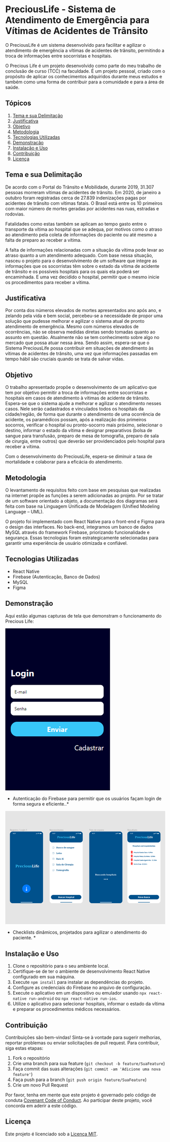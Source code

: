 # PreciousLife - Sistema de Atendimento de Emergência para Vítimas de Acidentes de Trânsito

O PreciousLife é um sistema desenvolvido para facilitar e agilizar o atendimento de emergência a vítimas de acidentes de trânsito, permitindo a troca de informações entre socorristas e hospitais.

O Precious Life é um projeto desenvolvido como parte do meu trabalho de conclusão de curso (TCC) na faculdade. É um projeto pessoal, criado com o propósito de aplicar os conhecimentos adquiridos durante meus estudos e também como uma forma de contribuir para a comunidade e para a área de saúde.

## Tópicos

1. [Tema e sua Delimitação](#tema-e-sua-delimitação)
2. [Justificativa](#justificativa)
3. [Objetivo](#objetivo)
4. [Metodologia](#metodologia)
5. [Tecnologias Utilizadas](#tecnologias-utilizadas)
6. [Demonstração](#Prints)
7. [Instalação e Uso](#instalação-e-uso)
8. [Contribuição](#contribuição)
9. [Licença](#licença)

## Tema e sua Delimitação

De acordo com o Portal do Trânsito e Mobilidade, durante 2019, 31.307 pessoas morreram vítimas de acidentes de trânsito. Em 2020, de janeiro a outubro foram registradas cerca de 27.839 indenizações pagas por acidentes de trânsito com vítimas fatais. O Brasil está entre os 10 primeiros com maior número de mortes geradas por acidentes nas ruas, estradas e rodovias.

Fatalidades como estas também se aplicam ao tempo gasto entre o transporte da vítima ao hospital que se adequa, por motivos como o atraso ao atendimento pela coleta de informações do paciente ou até mesmo a falta de preparo ao receber a vítima.

A falta de informações relacionadas com a situação da vítima pode levar ao atraso quanto a um atendimento adequado. Com base nessa situação, nasceu o projeto para o desenvolvimento de um software que integre as informações que os socorristas têm sobre o estado da vítima de acidente de trânsito e os possíveis hospitais para os quais ela poderá ser encaminhada. E uma vez decidido o hospital, permitir que o mesmo inicie os procedimentos para receber a vítima.

## Justificativa

Por conta dos números elevados de mortes apresentados ano após ano, e zelando pela vida e bem social, percebeu-se a necessidade de propor uma solução que pudesse melhorar e agilizar o sistema atual de pronto atendimento de emergência. Mesmo com números elevados de ocorrências, não se observa medidas diretas sendo tomadas quanto ao assunto em questão. Atualmente não se tem conhecimento sobre algo no mercado que possa atuar nessa área. Sendo assim, espera-se que o Sistema PreciousLife possa contribuir em situações de atendimento às vítimas de acidentes de trânsito, uma vez que informações passadas em tempo hábil são cruciais quando se trata de salvar vidas.

## Objetivo

O trabalho apresentado propõe o desenvolvimento de um aplicativo que tem por objetivo permitir a troca de informações entre socorristas e hospitais em casos de atendimento à vítimas de acidente de trânsito. Espera-se que o sistema ajude a melhorar e agilizar o atendimento nesses casos. Nele serão cadastrados e vinculados todos os hospitais da cidade/região, de forma que durante o atendimento de uma ocorrência de acidente, os paramédicos possam, após a realização dos primeiros socorros, verificar o hospital ou pronto-socorro mais próximo, selecionar o destino, informar o estado da vítima e designar preparativos (bolsa de sangue para transfusão, preparo de mesa de tomografia, preparo de sala de cirurgia, entre outros) que deverão ser providenciados pelo hospital para receber a vítima.

Com o desenvolvimento do PreciousLife, espera-se diminuir a taxa de mortalidade e colaborar para a eficácia do atendimento.

## Metodologia

O levantamento de requisitos feito com base em pesquisas que realizadas na internet propõe as funções a serem adicionadas ao projeto. Por se tratar de um software orientado a objeto, a documentação dos diagramas será feita com base na Linguagem Unificada de Modelagem (Unified Modeling Language – UML).

O projeto foi implementado com React Native para o front-end e Figma para o design das interfaces. No back-end, integramos um banco de dados MySQL através do framework Firebase, priorizando funcionalidade e segurança. Essas tecnologias foram estrategicamente selecionadas para garantir uma experiência de usuário otimizada e confiável.

## Tecnologias Utilizadas

- React Native
- Firebase (Autenticação, Banco de Dados)
- MySQL
- Figma
## Demonstração

Aqui estão algumas capturas de tela que demonstram o funcionamento do Precious Life:

![Captura de Tela 1](https://raw.githubusercontent.com/octaviopaula/PreciousLife/main/0.png)
* Autenticação do Firebase para permitir que os usuários façam login de forma segura e eficiente..*

![Captura de Tela 2](https://raw.githubusercontent.com/octaviopaula/PreciousLife/main/1.png)
* Checklists dinâmicos, projetados para agilizar o atendimento do paciente. *




## Instalação e Uso

1. Clone o repositório para o seu ambiente local.
2. Certifique-se de ter o ambiente de desenvolvimento React Native configurado em sua máquina.
3. Execute `npm install` para instalar as dependências do projeto.
4. Configure as credenciais do Firebase no arquivo de configuração.
5. Execute o aplicativo em um dispositivo ou emulador usando `npx react-native run-android` ou `npx react-native run-ios`.
6. Utilize o aplicativo para selecionar hospitais, informar o estado da vítima e preparar os procedimentos médicos necessários.

## Contribuição

Contribuições são bem-vindas! Sinta-se à vontade para sugerir melhorias, reportar problemas ou enviar solicitações de pull request. Para contribuir, siga estas etapas:

1. Fork o repositório
2. Crie uma branch para sua feature (`git checkout -b feature/SuaFeature`)
3. Faça commit das suas alterações (`git commit -am 'Adicione uma nova feature'`)
4. Faça push para a branch (`git push origin feature/SuaFeature`)
5. Crie um novo Pull Request

Por favor, tenha em mente que este projeto é governado pelo código de conduta [Covenant Code of Conduct](CODE_OF_CONDUCT.md). Ao participar deste projeto, você concorda em aderir a este código.

## Licença

Este projeto é licenciado sob a [Licença MIT](LICENSE).

